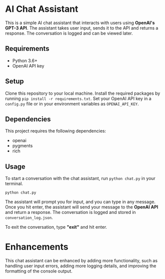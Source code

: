 # AI Chat Assistant
This is a simple AI chat assistant that interacts with users using **OpenAI's GPT-3 API**. The assistant takes user input, sends it to the API and returns a response. The conversation is logged and can be viewed later.

## Requirements
- Python 3.6+
- OpenAI API key
## Setup
Clone this repository to your local machine.
Install the required packages by running `pip install -r requirements.txt`.
Set your OpenAI API key in a `config.py` file or in your environment variables as `OPENAI_API_KEY`.
## Dependencies
This project requires the following dependencies:

- openai
- pygments
- rich
## Usage
To start a conversation with the chat assistant, run `python chat.py` in your terminal.
```
python chat.py
```

The assistant will prompt you for input, and you can type in any message. Once you hit enter, the assistant will send your message to the __OpenAI API__ and return a response. The conversation is logged and stored in `conversation_log.json`.

To exit the conversation, type __"exit"__ and hit enter.

# Enhancements
This chat assistant can be enhanced by adding more functionality, such as handling user input errors, adding more logging details, and improving the formatting of the console output.
